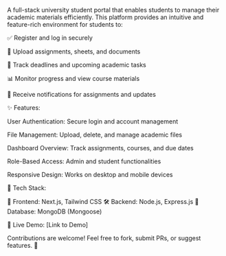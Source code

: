 A full-stack university student portal that enables students to manage their academic materials efficiently. This platform provides an intuitive and feature-rich environment for students to:

✅ Register and log in securely

📂 Upload assignments, sheets, and documents

📅 Track deadlines and upcoming academic tasks

📊 Monitor progress and view course materials

🔔 Receive notifications for assignments and updates


✨ Features:

User Authentication: Secure login and account management

File Management: Upload, delete, and manage academic files

Dashboard Overview: Track assignments, courses, and due dates

Role-Based Access: Admin and student functionalities

Responsive Design: Works on desktop and mobile devices


📌 Tech Stack:

🚀 Frontend: Next.js, Tailwind CSS
🛠️ Backend: Node.js, Express.js
💾 Database: MongoDB (Mongoose)

🔗 Live Demo: [Link to Demo]

Contributions are welcome! Feel free to fork, submit PRs, or suggest features. 🚀

